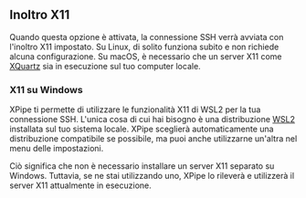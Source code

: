 ## Inoltro X11

Quando questa opzione è attivata, la connessione SSH verrà avviata con l'inoltro X11 impostato. Su Linux, di solito funziona subito e non richiede alcuna configurazione. Su macOS, è necessario che un server X11 come [XQuartz](https://www.xquartz.org/) sia in esecuzione sul tuo computer locale.

### X11 su Windows

XPipe ti permette di utilizzare le funzionalità X11 di WSL2 per la tua connessione SSH. L'unica cosa di cui hai bisogno è una distribuzione [WSL2](https://learn.microsoft.com/en-us/windows/wsl/install) installata sul tuo sistema locale. XPipe sceglierà automaticamente una distribuzione compatibile se possibile, ma puoi anche utilizzarne un'altra nel menu delle impostazioni.

Ciò significa che non è necessario installare un server X11 separato su Windows. Tuttavia, se ne stai utilizzando uno, XPipe lo rileverà e utilizzerà il server X11 attualmente in esecuzione.
